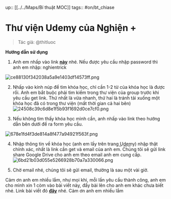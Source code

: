 up:: [[../../Maps/Bí thuật MOC]]
tags:: #on/bt_chiase 

# Thư viện Udemy của Nghiện +
> Tác giả: @thitluoc

**Hướng dẫn sử dụng**

1. Anh em nhấp vào link [**này**](https://justpaste.it/redirect/3la08/https%3A%2F%2Fairtable.com%2FapprpaSZXzAd4VLFj%2FshrEpA8lB1sXMLrHT%2Ftbl0t2ZrwPIzWObHn) nhé. Nếu được yêu cầu nhập password thì anh em nhập: nghientrick

![ce88130f342038a5a9e1403df14573ff.png](https://justpaste.it/img/ce88130f342038a5a9e1403df14573ff.png)

2. Nhấp vào kính núp để tìm khóa học, chỉ cần 1-2 từ của khóa học là được rồi. Anh em bắt buộc phải tìm kiếm trong thư viện của group trước khi yêu cầu get link. Thứ nhất là vừa nhanh, thứ hai là tránh tải xuống một khóa học đã có trong thư viện (mất thời gian cả hai bên) ![24508c39c6d8e1f5b93f1692d0ce7cf0.png](https://justpaste.it/img/24508c39c6d8e1f5b93f1692d0ce7cf0.png)

3. Nếu không tìm thấy khóa học mình cần, anh nhấp vào link theo hướng dẫn bên dưới để ra form yêu cầu.

![678e1fd4f3de814a8f477a94921f563f.png](https://justpaste.it/img/678e1fd4f3de814a8f477a94921f563f.png)

4. Nhập thông tin về khóa học (anh em lấy trên trang U͟d͟e͟m͟y) nhập thật chính xác, nhất là link cần get và email của anh em. Chúng tôi sẽ gửi link share Google Drive cho anh em theo email anh em cung cấp. ![6bd21b03d055e5266928b70a7a330066.png](https://justpaste.it/img/6bd21b03d055e5266928b70a7a330066.png)

5. Chờ email nhé, chúng tôi sẽ gửi email, thường là sau một vài giờ.

Cảm ơn anh em nhiều lắm, như mọi khi, mỗi lần yêu cầu thành công, anh em cho mình xin 1 còm vào bài viết này, đẩy bài lên cho anh em khác chưa biết nhé. Link bài viết đó [**đây**](https://justpaste.it/redirect/3la08/https%3A%2F%2Fwww.facebook.com%2Fgroups%2Fnghienlaptopviet%2Fposts%2F310236318364266%2F) nhé. Cảm ơn anh em nhiều lắm